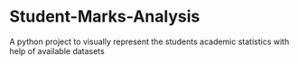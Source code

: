 # Student-Marks-Analysis
A python project to visually represent the students academic statistics with help of available datasets
